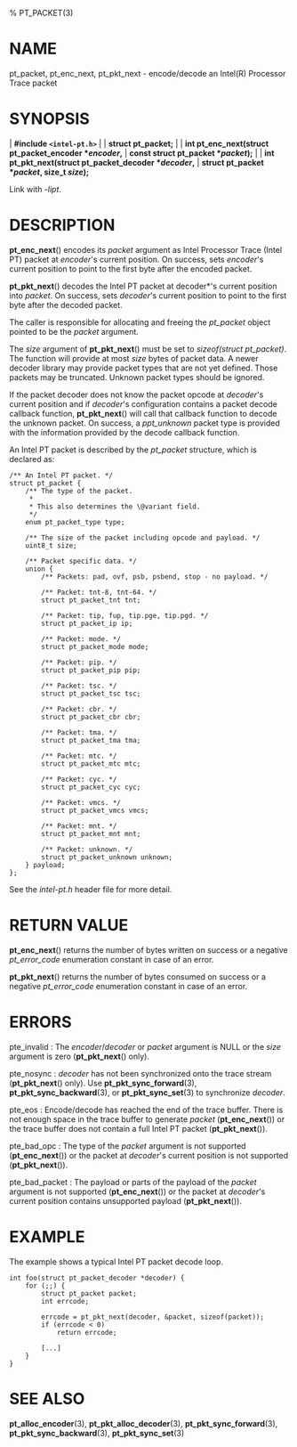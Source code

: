 % PT_PACKET(3)

<!---
 ! Copyright (c) 2015-2017, Intel Corporation
 !
 ! Redistribution and use in source and binary forms, with or without
 ! modification, are permitted provided that the following conditions are met:
 !
 !  * Redistributions of source code must retain the above copyright notice,
 !    this list of conditions and the following disclaimer.
 !  * Redistributions in binary form must reproduce the above copyright notice,
 !    this list of conditions and the following disclaimer in the documentation
 !    and/or other materials provided with the distribution.
 !  * Neither the name of Intel Corporation nor the names of its contributors
 !    may be used to endorse or promote products derived from this software
 !    without specific prior written permission.
 !
 ! THIS SOFTWARE IS PROVIDED BY THE COPYRIGHT HOLDERS AND CONTRIBUTORS "AS IS"
 ! AND ANY EXPRESS OR IMPLIED WARRANTIES, INCLUDING, BUT NOT LIMITED TO, THE
 ! IMPLIED WARRANTIES OF MERCHANTABILITY AND FITNESS FOR A PARTICULAR PURPOSE
 ! ARE DISCLAIMED. IN NO EVENT SHALL THE COPYRIGHT OWNER OR CONTRIBUTORS BE
 ! LIABLE FOR ANY DIRECT, INDIRECT, INCIDENTAL, SPECIAL, EXEMPLARY, OR
 ! CONSEQUENTIAL DAMAGES (INCLUDING, BUT NOT LIMITED TO, PROCUREMENT OF
 ! SUBSTITUTE GOODS OR SERVICES; LOSS OF USE, DATA, OR PROFITS; OR BUSINESS
 ! INTERRUPTION) HOWEVER CAUSED AND ON ANY THEORY OF LIABILITY, WHETHER IN
 ! CONTRACT, STRICT LIABILITY, OR TORT (INCLUDING NEGLIGENCE OR OTHERWISE)
 ! ARISING IN ANY WAY OUT OF THE USE OF THIS SOFTWARE, EVEN IF ADVISED OF THE
 ! POSSIBILITY OF SUCH DAMAGE.
 !-->

# NAME

pt_packet, pt_enc_next, pt_pkt_next - encode/decode an Intel(R) Processor Trace
packet


# SYNOPSIS

| **\#include `<intel-pt.h>`**
|
| **struct pt_packet;**
|
| **int pt_enc_next(struct pt_packet_encoder \**encoder*,**
|				  **const struct pt_packet \**packet*);**
|
| **int pt_pkt_next(struct pt_packet_decoder \**decoder*,**
|				  **struct pt_packet \**packet*, size_t *size*);**

Link with *-lipt*.


# DESCRIPTION

**pt_enc_next**() encodes its *packet* argument as Intel Processor Trace (Intel
PT) packet at *encoder*'s current position.  On success, sets *encoder*'s
current position to point to the first byte after the encoded packet.


**pt_pkt_next**() decodes the Intel PT packet at decoder*'s current position
into *packet*.  On success, sets *decoder*'s current position to point to the
first byte after the decoded packet.

The caller is responsible for allocating and freeing the *pt_packet* object
pointed to be the *packet* argument.

The *size* argument of **pt_pkt_next**() must be set to *sizeof(struct
pt_packet)*.  The function will provide at most *size* bytes of packet data.  A
newer decoder library may provide packet types that are not yet defined.  Those
packets may be truncated.  Unknown packet types should be ignored.

If the packet decoder does not know the packet opcode at *decoder*'s current
position and if *decoder*'s configuration contains a packet decode callback
function, **pt_pkt_next**() will call that callback function to decode the
unknown packet.  On success, a *ppt_unknown* packet type is provided with the
information provided by the decode callback function.

An Intel PT packet is described by the *pt_packet* structure, which is declared
as:

~~~{.c}
/** An Intel PT packet. */
struct pt_packet {
	/** The type of the packet.
	 *
	 * This also determines the \@variant field.
	 */
	enum pt_packet_type type;

	/** The size of the packet including opcode and payload. */
	uint8_t size;

	/** Packet specific data. */
	union {
		/** Packets: pad, ovf, psb, psbend, stop - no payload. */

		/** Packet: tnt-8, tnt-64. */
		struct pt_packet_tnt tnt;

		/** Packet: tip, fup, tip.pge, tip.pgd. */
		struct pt_packet_ip ip;

		/** Packet: mode. */
		struct pt_packet_mode mode;

		/** Packet: pip. */
		struct pt_packet_pip pip;

		/** Packet: tsc. */
		struct pt_packet_tsc tsc;

		/** Packet: cbr. */
		struct pt_packet_cbr cbr;

		/** Packet: tma. */
		struct pt_packet_tma tma;

		/** Packet: mtc. */
		struct pt_packet_mtc mtc;

		/** Packet: cyc. */
		struct pt_packet_cyc cyc;

		/** Packet: vmcs. */
		struct pt_packet_vmcs vmcs;

		/** Packet: mnt. */
		struct pt_packet_mnt mnt;

		/** Packet: unknown. */
		struct pt_packet_unknown unknown;
	} payload;
};
~~~

See the *intel-pt.h* header file for more detail.


# RETURN VALUE

**pt_enc_next**() returns the number of bytes written on success or a negative
*pt_error_code* enumeration constant in case of an error.

**pt_pkt_next**() returns the number of bytes consumed on success or a negative
*pt_error_code* enumeration constant in case of an error.


# ERRORS

pte_invalid
:   The *encoder*/*decoder* or *packet* argument is NULL or the *size* argument
    is zero (**pt_pkt_next**() only).

pte_nosync
:   *decoder* has not been synchronized onto the trace stream (**pt_pkt_next**()
    only).  Use **pt_pkt_sync_forward**(3), **pt_pkt_sync_backward**(3), or
    **pt_pkt_sync_set**(3) to synchronize *decoder*.

pte_eos
:   Encode/decode has reached the end of the trace buffer.  There is not enough
    space in the trace buffer to generate *packet* (**pt_enc_next**()) or the
    trace buffer does not contain a full Intel PT packet (**pt_pkt_next**()).

pte_bad_opc
:   The type of the *packet* argument is not supported (**pt_enc_next**()) or
    the packet at *decoder*'s current position is not supported
    (**pt_pkt_next**()).

pte_bad_packet
:   The payload or parts of the payload of the *packet* argument is not
    supported (**pt_enc_next**()) or the packet at *decoder*'s current position
    contains unsupported payload (**pt_pkt_next**()).


# EXAMPLE

The example shows a typical Intel PT packet decode loop.

~~~{.c}
int foo(struct pt_packet_decoder *decoder) {
	for (;;) {
		struct pt_packet packet;
		int errcode;

		errcode = pt_pkt_next(decoder, &packet, sizeof(packet));
		if (errcode < 0)
			return errcode;

		[...]
	}
}
~~~


# SEE ALSO

**pt_alloc_encoder**(3), **pt_pkt_alloc_decoder**(3),
**pt_pkt_sync_forward**(3), **pt_pkt_sync_backward**(3), **pt_pkt_sync_set**(3)
